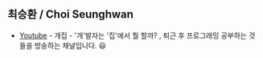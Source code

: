 ## 최승환 / Choi Seunghwan

- [Youtube](https://github.com/Choi-Seunghwan/Choi-Seunghwan.git) - 개집 - '개'발자는 '집'에서 뭘 할까? , 퇴근 후 프로그래밍 공부하는 것들을 방송하는 채널입니다. 😃
